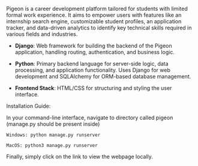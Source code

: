 Pigeon is a career development platform tailored for students with limited formal work experience. It aims to empower users with features like an internship search engine, customizable student profiles, an application tracker, and data-driven analytics to identify key technical skills required in various fields and industries.

  
- **Django**: Web framework for building the backend of the Pigeon application, handling routing, authentication, and business logic.


- **Python**: Primary backend language for server-side logic, data processing, and application functionality. Uses Django for web development and SQLAlchemy for ORM-based database management.


- **Frontend Stack**: HTML/CSS for structuring and styling the user interface.

Installation Guide:

  In your command-line interface, navigate to directory called pigeon (manage.py should be present inside)

    Windows: python manage.py runserver

    MacOS: python3 manage.py runserver

  Finally, simply click on the link to view the webpage locally.
